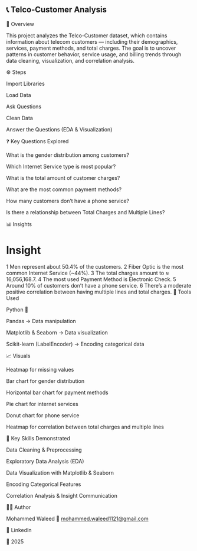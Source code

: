 ## 📞 Telco-Customer Analysis

📌 Overview

This project analyzes the Telco-Customer dataset, which contains information about telecom customers — including their demographics, services, payment methods, and total charges.
The goal is to uncover patterns in customer behavior, service usage, and billing trends through data cleaning, visualization, and correlation analysis.

⚙️ Steps

Import Libraries

Load Data

Ask Questions

Clean Data

Answer the Questions (EDA & Visualization)

❓ Key Questions Explored

What is the gender distribution among customers?

Which Internet Service type is most popular?

What is the total amount of customer charges?

What are the most common payment methods?

How many customers don’t have a phone service?

Is there a relationship between Total Charges and Multiple Lines?

📊 Insights
#	Insight
1	Men represent about 50.4% of the customers.
2	Fiber Optic is the most common Internet Service (~44%).
3	The total charges amount to ≈ 16,056,168.7.
4	The most used Payment Method is Electronic Check.
5	Around 10% of customers don’t have a phone service.
6	There’s a moderate positive correlation between having multiple lines and total charges.
🧩 Tools Used

Python 🐍

Pandas → Data manipulation

Matplotlib & Seaborn → Data visualization

Scikit-learn (LabelEncoder) → Encoding categorical data

📈 Visuals

Heatmap for missing values

Bar chart for gender distribution

Horizontal bar chart for payment methods

Pie chart for internet services

Donut chart for phone service

Heatmap for correlation between total charges and multiple lines

🧠 Key Skills Demonstrated

Data Cleaning & Preprocessing

Exploratory Data Analysis (EDA)

Data Visualization with Matplotlib & Seaborn

Encoding Categorical Features

Correlation Analysis & Insight Communication

👨‍💻 Author

Mohammed Waleed
📧 mohammed.waleed1121@gmail.com

🔗 LinkedIn

📅 2025
